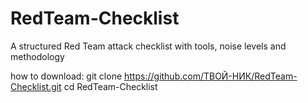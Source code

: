 # RedTeam-Checklist
A structured Red Team attack checklist with tools, noise levels and methodology

how to download:
git clone https://github.com/ТВОЙ-НИК/RedTeam-Checklist.git
cd RedTeam-Checklist
